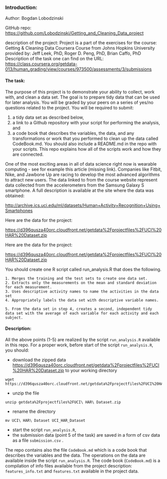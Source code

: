 ### Introduction:

Author: 		Bogdan Lobodzinski

GitHub repo:		https://github.com/Lobodzinski/Getting_and_Cleaning_Data_project

description of the project:
Project is a part of the exercises for the course: Getting & Cleaning Data Coursera Course
from Johns Hopkins University
provided by: Jeff Leek, PhD, Roger D. Peng, PhD, Brian Caffo, PhD
Description of the task one can find on the URL:
https://class.coursera.org/getdata-013/human_grading/view/courses/973500/assessments/3/submissions

#### The task:
The purpose of this project is to demonstrate your ability to collect, work with, and clean a data set.
The goal is to prepare tidy data that can be used for later analysis. You will be graded by your peers on a series
of yes/no questions related to the project. You will be required to submit:
1) a tidy data set as described below,
2) a link to a Github repository with your script for performing the analysis,
and
3) a code book that describes the variables, the data, and any transformations or work that you performed to clean up the data called CodeBook.md.
You should also include a README.md in the repo with your scripts.
This repo explains how all of the scripts work and how they are connected.

One of the most exciting areas in all of data science right now is wearable computing - see for example this article (missing link).
Companies like Fitbit, Nike, and Jawbone Up are racing to develop the most advanced algorithms to attract new users.
The data linked to from the course website represent data collected from the accelerometers from the Samsung Galaxy S smartphone.
A full description is available at the site where the data was obtained:

http://archive.ics.uci.edu/ml/datasets/Human+Activity+Recognition+Using+Smartphones

Here are the data for the project:

https://d396qusza40orc.cloudfront.net/getdata%2Fprojectfiles%2FUCI%20HAR%20Dataset.zip

Here are the data for the project:

https://d396qusza40orc.cloudfront.net/getdata%2Fprojectfiles%2FUCI%20HAR%20Dataset.zip

You should create one R script called run_analysis.R that does the following.

    1. Merges the training and the test sets to create one data set.
    2. Extracts only the measurements on the mean and standard deviation for each measurement.
    3. Uses descriptive activity names to name the activities in the data set
    4. Appropriately labels the data set with descriptive variable names.

    5. From the data set in step 4, creates a second, independent tidy data set with the average of each variable for each activity and each subject.


#### Description:

All the above points (1-5) are realized by the script `run_analysis.R` available in this repo.
For a proper work, before start of the script `run_analysis.R`, you should:
-  download the zipped data 
https://d396qusza40orc.cloudfront.net/getdata%2Fprojectfiles%2FUCI%20HAR%20Dataset.zip
to your working directory
```
wget https://d396qusza40orc.cloudfront.net/getdata%2Fprojectfiles%2FUCI%20HAR%20Dataset.zip
```
- unzip the file
```
unzip getdata%2Fprojectfiles%2FUCI\ HAR\ Dataset.zip
```
- rename the directory 
```
mv UCI\ HAR\ Dataset UCI_HAR_Dataset
```
- start the script `run_analysis.R`,
- the submission data (point 5 of the task) are saved in a form of csv data as a file `submission.csv` .

The repo contains also the file `CodeBook.md` which is 
a code book that describes the variables and the data.
The operations on the data are available inside the script `run_analysis.R`.
The code book (`CodeBook.md`) is a compilation of info files available from the project description:
`features_info.txt` and `features.txt` available in the project data.


